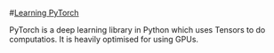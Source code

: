 #[Learning PyTorch](https://jovian.ai/learn/deep-learning-with-pytorch-zero-to-gans/assignment/assignment-1-all-about-torch-tensor)

PyTorch is a deep learning library in Python which uses Tensors to do computatios. It is heavily optimised for using GPUs. 
